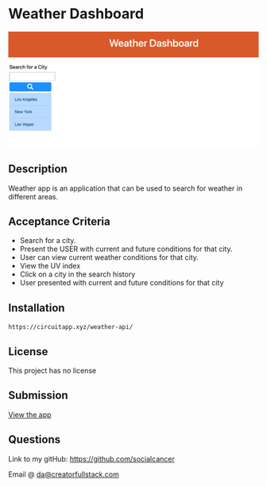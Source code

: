 # Weather Dashboard

![Weather App](/assets/img/main-application.jpg)

## Description

Weather app is an application that can be used to search for weather in different areas.

## Acceptance Criteria

- Search for a city.
- Present the USER with current and future conditions for that city.
- User can view current weather conditions for that city.
- View the UV index
- Click on a city in the search history
- User presented with current and future conditions for that city

## Installation

```
https://circuitapp.xyz/weather-api/
```

## License

This project has no license

## Submission

[View the app](https://circuitapp.xyz/weather-api/)

## Questions

Link to my gitHub: https://github.com/socialcancer

Email @ da@creatorfullstack.com

